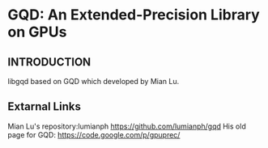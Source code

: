 # GQD: An Extended-Precision Library on GPUs

## INTRODUCTION
libgqd based on GQD which developed by Mian Lu.


## Extarnal Links
Mian Lu's repository:lumianph https://github.com/lumianph/gqd
His old page for GQD: https://code.google.com/p/gpuprec/




